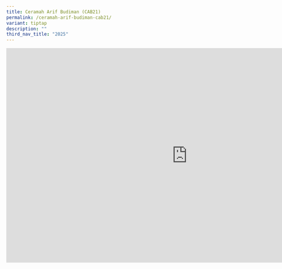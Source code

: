 ```yaml
---
title: Ceramah Arif Budiman (CAB21)
permalink: /ceramah-arif-budiman-cab21/
variant: tiptap
description: ""
third_nav_title: "2025"
---
```

<div class="iframe-wrapper">
<iframe height="569" width="960" allowfullscreen="true" frameborder="0" src="https://docs.google.com/presentation/d/e/2PACX-1vRv-zu1pYoTkh1Hs_Jvpr5spu8d_0HwxwmW2TLHN2P3HrUsNgbuoTSZyEKaZmw2CMKi-bQDxEQg5VOg/embed?start=false&amp;loop=false&amp;delayms=3000"></iframe>
</div>
<p></p>